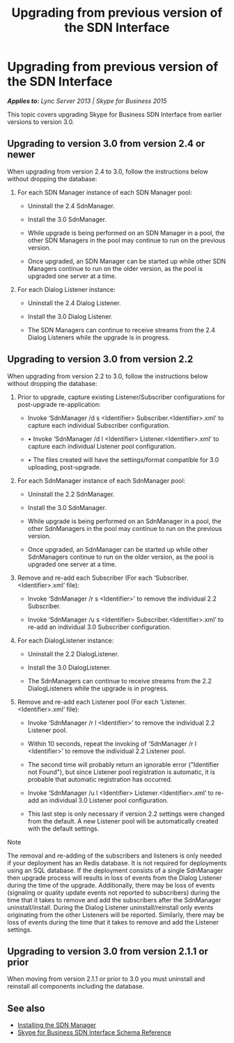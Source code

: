 ﻿---
title: Upgrading from previous version of the SDN Interface
TOCTitle: Upgrading from previous version of the SDN Interface
ms:assetid: 8d3c28fa-dabe-4a52-9882-a6663ced5217
ms:mtpsurl: https://msdn.microsoft.com/library/Dn912664(v=office.16)
ms:contentKeyID: 65258667
ms.date: 02/27/2017
mtps_version: v=office.16
---

# Upgrading from previous version of the SDN Interface


_**Applies to:** Lync Server 2013 | Skype for Business 2015_

This topic covers upgrading Skype for Business SDN Interface from earlier versions to version 3.0.

## Upgrading to version 3.0 from version 2.4 or newer

When upgrading from version 2.4 to 3.0, follow the instructions below without dropping the database:

1.  For each SDN Manager instance of each SDN Manager pool:
    
      - Uninstall the 2.4 SdnManager.
    
      - Install the 3.0 SdnManager.
    
      - While upgrade is being performed on an SDN Manager in a pool, the other SDN Managers in the pool may continue to run on the previous version.
    
      - Once upgraded, an SDN Manager can be started up while other SDN Managers continue to run on the older version, as the pool is upgraded one server at a time.

2.  For each Dialog Listener instance:
    
      - Uninstall the 2.4 Dialog Listener.
    
      - Install the 3.0 Dialog Listener.
    
      - The SDN Managers can continue to receive streams from the 2.4 Dialog Listeners while the upgrade is in progress.

## Upgrading to version 3.0 from version 2.2

When upgrading from version 2.2 to 3.0, follow the instructions below without dropping the database:

1.  Prior to upgrade, capture existing Listener/Subscriber configurations for post-upgrade re-application:
    
      - Invoke ‘SdnManager /d s \<Identifier\> Subscriber.\<Identifier\>.xml’ to capture each individual Subscriber configuration.
    
      - • Invoke ‘SdnManager /d l \<Identifier\> Listener.\<Identifier\>.xml’ to capture each individual Listener pool configuration.
    
      - • The files created will have the settings/format compatible for 3.0 uploading, post-upgrade.

2.  For each SdnManager instance of each SdnManager pool:
    
      - Uninstall the 2.2 SdnManager.
    
      - Install the 3.0 SdnManager.
    
      - While upgrade is being performed on an SdnManager in a pool, the other SdnManagers in the pool may continue to run on the previous version.
    
      - Once upgraded, an SdnManager can be started up while other SdnManagers continue to run on the older version, as the pool is upgraded one server at a time.

3.  Remove and re-add each Subscriber (For each ‘Subscriber.\<Identifier\>.xml’ file):
    
      - Invoke ‘SdnManager /r s \<Identifier\>’ to remove the individual 2.2 Subscriber.
    
      - Invoke ‘SdnManager /u s \<Identifier\> Subscriber.\<Identifier\>.xml’ to re-add an individual 3.0 Subscriber configuration.

4.  For each DialogListener instance:
    
      - Uninstall the 2.2 DialogListener.
    
      - Install the 3.0 DialogListener.
    
      - The SdnManagers can continue to receive streams from the 2.2 DialogListeners while the upgrade is in progress.

5.  Remove and re-add each Listener pool (For each ‘Listener.\<Identifier\>.xml’ file):
    
      - Invoke ‘SdnManager /r l \<Identifier\>’ to remove the individual 2.2 Listener pool.
    
      - Within 10 seconds, repeat the invoking of 'SdnManager /r l \<Identifier\>’ to remove the individual 2.2 Listener pool.
    
      - The second time will probably return an ignorable error ("Identifier not Found"), but since Listener pool registration is automatic, it is probable that automatic registration has occurred.
    
      - Invoke ‘SdnManager /u l \<Identifier\> Listener.\<Identifier\>.xml’ to re-add an individual 3.0 Listener pool configuration.
    
      - This last step is only necessary if version 2.2 settings were changed from the default. A new Listener pool will be automatically created with the default settings.


> [!NOTE]
> The removal and re-adding of the subscribers and listeners is only needed if your deployment has an Redis database. It is not required for deployments using an SQL database.
> If the deployment consists of a single SdnManager then upgrade process will results in loss of events from the Dialog Listener during the time of the upgrade.
> Additionally, there may be loss of events (signaling or quality update events not reported to subscribers) during the time that it takes to remove and add the subscribers after the SdnManager uninstall/install.
> During the Dialog Listener uninstall/reinstall only events originating from the other Listeners will be reported.
> Similarly, there may be loss of events during the time that it takes to remove and add the Listener settings.



## Upgrading to version 3.0 from version 2.1.1 or prior

When moving from version 2.1.1 or prior to 3.0 you must uninstall and reinstall all components including the database.

## See also

- [Installing the SDN Manager](installing-the-sdn-manager.md)
- [Skype for Business SDN Interface Schema Reference](skype-for-business-sdn-interface-schema-reference.md)

